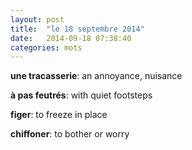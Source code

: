```yaml
---
layout: post
title:  "le 18 septembre 2014"
date:   2014-09-18 07:38:40
categories: mots
---
```


**une tracasserie**: an annoyance, nuisance

**à pas feutrés**: with quiet footsteps

**figer**: to freeze in place

**chiffoner**: to bother or worry

